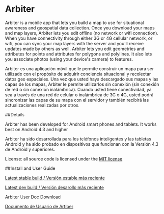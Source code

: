 Arbiter
===============

Arbiter is a mobile app that lets you build a map to use for situational awareness and geospatial data collection. Once you download your maps and map layers, Arbiter lets you edit offline (no network or wifi connection).  When you have connectivity through either 3G or 4G cellular network, or wifi, you can sync your map layers with the server and you’ll receive updates made by others as well.  Arbiter lets you edit geometries and attributes for points and attributes for polygons and polylines.  It also lets you associate photos (using your device's camera) to features.

Arbiter es una aplicación móvil que le permite construir un mapa para ser utilizado con el propósito de adquirir conciencia situacional y recolectar datos geo espaciales.  Una vez que usted haya descargado sus mapas y las capas de los mapas, Arbiter le permite utilizarlos sin conexión (sin conexión de red o sin conexión inalámbrica).  Cuando usted tiene conectividad, ya sea a través de una red de celular o inalámbrica de 3G o 4G, usted podrá sincronizar las capas de su mapa con el servidor y también recibirá las actualizaciones realizadas por otros.

##Details

Arbiter has been developed for Android smart phones and tablets. It works best on Android 4.3 and higher

Arbiter ha sido desarrollada para los teléfonos inteligentes y las tabletas Android y ha sido probado en dispositivos que funcionan con la Versión 4.3 de Android y superiores.

License:  all source code is licensed under the [MIT license](http://opensource.org/licenses/MIT)

##Install and User Guide

[Latest stable build / Versión estable más reciente ](http://goo.gl/U2GlPe)

[Latest dev build / Versión desarollo más reciente ](http://goo.gl/8sZI2u)

[Arbiter User Doc Download](https://github.com/ROGUE-JCTD/Arbiter-Android/blob/master/How_to_Use_Arbiter.pdf?raw=true)

[Documento de Usuario de Artiber](https://github.com/ROGUE-JCTD/Arbiter-Android/blob/master/How_to_Use_Arbiter-ESPAN%C3%9EOL.pdf?raw=true)
